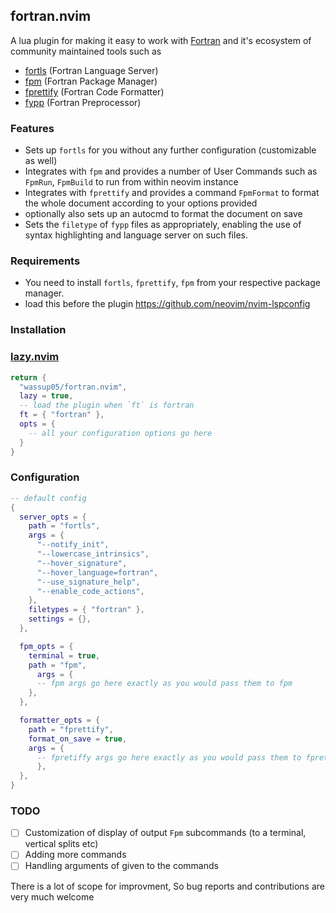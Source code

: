 ## fortran.nvim

A lua plugin for making it easy to work with [Fortran](https://fortran-lang.org/) and it's ecosystem of community maintained tools such as
- [fortls](https://github.com/fortran-lang/fortls) (Fortran Language Server)
- [fpm](https://github.com/fortran-lang/fpm) (Fortran Package Manager)
- [fprettify](https://github.com/fortran-lang/fprettify) (Fortran Code Formatter)
- [fypp](https://github.com/aradi/fypp) (Fortran Preprocessor)

### Features
- Sets up `fortls` for you without any further configuration (customizable as well)
- Integrates with `fpm` and provides a number of User Commands such as `FpmRun`, `FpmBuild` to run from within neovim instance
- Integrates with `fprettify` and provides a command `FpmFormat` to format the whole document according to your options provided
- optionally also sets up an autocmd to format the document on save
- Sets the `filetype` of `fypp` files as appropriately, enabling the use of syntax highlighting and language server on such files.

### Requirements
- You need to install `fortls`, `fprettify`, `fpm` from your respective package manager.
- load this before the plugin https://github.com/neovim/nvim-lspconfig

### Installation

### [lazy.nvim](https://github.com/folke/lazy.nvim)

```lua
return {
  "wassup05/fortran.nvim",
  lazy = true,
  -- load the plugin when `ft` is fortran
  ft = { "fortran" },
  opts = {
    -- all your configuration options go here
  }
}
```

### Configuration

```lua
-- default config
{
  server_opts = {
    path = "fortls",
    args = {
      "--notify_init",
      "--lowercase_intrinsics",
      "--hover_signature",
      "--hover_language=fortran",
      "--use_signature_help",
      "--enable_code_actions",
    },
    filetypes = { "fortran" },
    settings = {},
  },

  fpm_opts = {
    terminal = true,
    path = "fpm",
      args = {
      -- fpm args go here exactly as you would pass them to fpm
    },
  },

  formatter_opts = {
    path = "fprettify",
    format_on_save = true,
    args = {
      -- fpretiffy args go here exactly as you would pass them to fprettify
      },
  },
}
```

### TODO
- [ ] Customization of display of output `Fpm` subcommands (to a terminal, vertical splits etc)
- [ ] Adding more commands
- [ ] Handling arguments of given to the commands

There is a lot of scope for improvment, So bug reports and contributions are very much welcome
